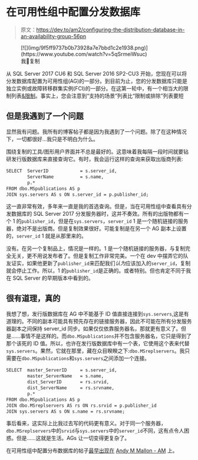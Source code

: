 # 在可用性组中配置分发数据库

> 原文：<https://dev.to/am2/configuring-the-distribution-database-in-an-availability-group-56pn>

<figure>[![](img/9f5ff9737b0b73928a7e7bbd1c2e1938.png)](https://www.youtube.com/watch?v=5qSrmeiWsuc) 

<figcaption id="caption-attachment-1749">我💜复制</figcaption>

</figure>

从 SQL Server 2017 CU6 和 SQL Server 2016 SP2-CU3 开始，您现在可以将分发数据库配置为可用性组(AG)的一部分。到目前为止，您的分发数据库只能是独立实例或故障转移群集实例(FCI)的一部分。在这第一轮中，有一个相当大的限制列表[&限制](https://docs.microsoft.com/en-us/sql/relational-databases/replication/configure-distribution-availability-group)。事实上，您会注意到“支持的场景”列表比“限制或排除”列表要短

## 但是我遇到了一个问题

显然我有问题。我所有的博客帖子都是因为我遇到了一个问题。除了在这种情况下，一切都很好…我只是不明白为什么。

围绕复制的工具/图形用户界面并不总是最好的。这意味着我每隔一段时间就要钻研发行版数据库来直接查询它。有时，我会运行这样的查询来获取出版商列表:

```
SELECT  ServerID            = s.server_id, 
        ServerName          = s.name,
        p.*
FROM dbo.MSpublications AS p
JOIN sys.servers AS s ON s.server_id = p.publisher_id; 
```

这一直非常有效，多年来一直是我的首选查询。但是，当在可用性组中查看具有分发数据库的 SQL Server 2017 分发服务器时，这并不奏效。所有的出版物都有一个 1 的`publisher_id`，但是在`sys.servers`，`server_id` 1 是一个随机链接的服务器，绝对不是出版商。但是复制效果很好。可能复制是在另一个 AG 副本上设置的，`server_id` 1 就是从那里来的。

没有。在另一个复制品上，情况是一样的。1 是一个随机链接的服务器，与复制完全无关，更不用说发布者了。但是复制工作非常完美。一个在 dev 中摆弄它的队友证实，如果他更新了`publisher_id`来匹配我们*认为*应该加入的`server_id`，复制就会停止工作。所以，1 的`publisher_id`是正确的。或者特别。但也肯定不同于我在 SQL Server 的早期版本中看到的。

## 很有道理，真的

我想了想，发行版数据库在 AG 中不能基于 ID 值直接连接到`sys.servers`,这是有道理的。不同的副本可能具有预先存在的链接服务器，因此不可能在所有分发服务器副本之间保持 server_id 同步。如果仅仅依靠服务器名，那就更有意义了。但是……事情不是这样的。而`dbo.MSpublications`并不包含服务器名，它只是得到了那个该死的 ID 值。所以，也许在发行版数据库中有一个表，它使用这个表来代替`sys.servers`。果然，它就在那里，藏在众目睽睽之下:`dbo.MSreplservers`。我只需要在`dbo.MSpublications`和`sys.servers`之间添加一个连接。

```
SELECT  master_ServerID     = s.server_id, 
        master_ServerName   = s.name,
        dist_ServerID       = rs.srvid,
        dist_ServerName     = rs.srvname,
        p.*
FROM dbo.MSpublications AS p
JOIN dbo.MSreplservers AS rs ON rs.srvid = p.publisher_id
JOIN sys.servers AS s ON s.name = rs.srvname; 
```

事后看来，这实际上比我过去写的代码更有意义。对于同一个服务器，`dbo.MSreplservers`中的`srvid`与`sys.servers`中的`server_id`不同，这有点令人困惑。但是……这就是生活。AGs 让一切变得更复杂了。

在可用性组中配置分布数据库的帖子[最早出现在](https://am2.co/2019/04/configuring-the-distribution-database-in-an-availability-group/) [Andy M Mallon - AM](https://am2.co) 上。